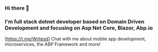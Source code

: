 ### Hi there 👋

<h3>I'm full stack dotnet developer based on Domain Driven Development and focusing on Asp Net Core, Blazor, Abp.io</h3>

[https://t.me/Writesd] Chat with me about mobile app development, microservices, the ABP Framework and more!
<!--
**SergeyDavidovich/SergeyDavidovich** is a ✨ _special_ ✨ repository because its `README.md` (this file) appears on your GitHub profile.

Here are some ideas to get you started:

- 🔭 I’m currently working on ...
- 🌱 I’m currently learning ...
- 👯 I’m looking to collaborate on ...
- 🤔 I’m looking for help with ...
- 💬 Ask me about ...
- 📫 How to reach me: ...
- 😄 Pronouns: ...
- ⚡ Fun fact: ...
-->
